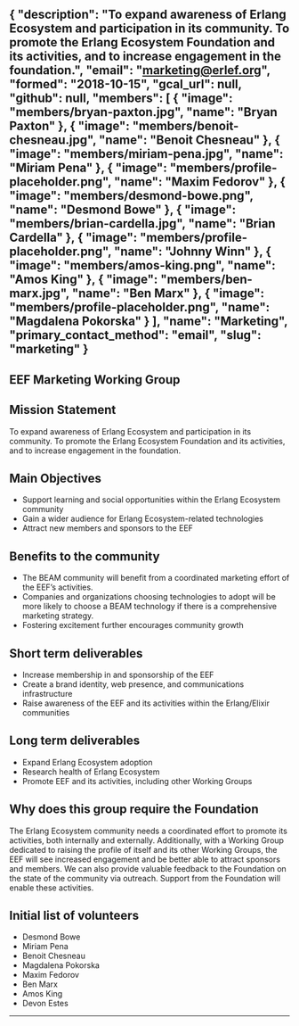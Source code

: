 {
  "description": "To expand awareness of Erlang Ecosystem and participation in its community. To promote the Erlang Ecosystem Foundation and its activities, and to increase engagement in the foundation.",
  "email": "marketing@erlef.org",
  "formed": "2018-10-15",
  "gcal_url": null,
  "github": null,
  "members": [
    {
      "image": "members/bryan-paxton.jpg",
      "name": "Bryan Paxton"
    },
    {
      "image": "members/benoit-chesneau.jpg",
      "name": "Benoit Chesneau"
    },
    {
      "image": "members/miriam-pena.jpg",
      "name": "Miriam Pena"
    },
    {
      "image": "members/profile-placeholder.png",
      "name": "Maxim Fedorov"
    },
    {
      "image": "members/desmond-bowe.png",
      "name": "Desmond Bowe"
    },
    {
      "image": "members/brian-cardella.jpg",
      "name": "Brian Cardella"
    },
    {
      "image": "members/profile-placeholder.png",
      "name": "Johnny Winn"
    },
    {
      "image": "members/amos-king.png",
      "name": "Amos King"
    },
    {
      "image": "members/ben-marx.jpg",
      "name": "Ben Marx"
    },
    {
      "image": "members/profile-placeholder.png",
      "name": "Magdalena Pokorska"
    }
  ],
  "name": "Marketing",
  "primary_contact_method": "email",
  "slug": "marketing"
}
---
EEF Marketing Working Group
---

## Mission Statement
To expand awareness of Erlang Ecosystem and participation in its community.  To promote the Erlang Ecosystem Foundation
and its activities, and to increase engagement in the foundation.

## Main Objectives
- Support learning and social opportunities within the Erlang Ecosystem community
- Gain a wider audience for Erlang Ecosystem-related technologies
- Attract new members and sponsors to the EEF

## Benefits to the community
- The BEAM community will benefit from a coordinated marketing effort of the EEF’s activities.
- Companies and organizations choosing technologies to adopt will be more likely to choose a BEAM
technology if there is a comprehensive marketing strategy.
- Fostering excitement further encourages community growth


## Short term deliverables
- Increase membership in and sponsorship of the EEF
- Create a brand identity, web presence, and communications infrastructure
- Raise awareness of the EEF and its activities within the Erlang/Elixir communities

## Long term deliverables
- Expand Erlang Ecosystem adoption
- Research health of Erlang Ecosystem
- Promote EEF and its activities, including other Working Groups

## Why does this group require the Foundation
The Erlang Ecosystem community needs a coordinated effort to promote its activities, both internally and externally.  Additionally, with a Working Group dedicated to raising the profile of itself and its other Working Groups, the EEF will see increased engagement and be better able to attract sponsors and members.  We can also provide valuable feedback to the Foundation on the state of the community via outreach.  Support from the Foundation will enable these activities.

## Initial list of volunteers
- Desmond Bowe
- Miriam Pena
- Benoit Chesneau
- Magdalena Pokorska
- Maxim Fedorov
- Ben Marx
- Amos King
- Devon Estes


-------

